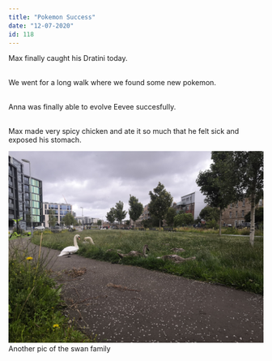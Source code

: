 ```yaml
---
title: "Pokemon Success"
date: "12-07-2020"
id: 118
---
```

Max finally caught his Dratini today.<br><br>

We went for a long walk where we found some new pokemon.<br><br>

Anna was finally able to evolve Eevee succesfully.<br><br>

Max made very spicy chicken and ate it so much that he felt sick and exposed his stomach.

![Another pic of the swan family](../images/July/15.jpg)
Another pic of the swan family